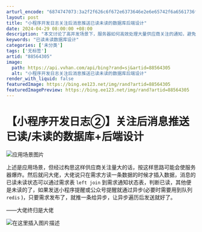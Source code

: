```yaml
---
arturl_encode: "6874747073:3a2f2f626c6f672e6373646e2e6e65742f6a6561736f6e5f4c:2f61727469636c652f64657461696c732f3838353634333035"
layout: post
title: "小程序开发日志关注后消息推送已读未读的数据库后端设计"
date: 2024-04-29 08:00:00 +08:00
description: "本文讨论了高并发场景下，服务器如何高效处理大量供应商关注的通知，避免服务器资源过度消耗。通过需求表与"
keywords: "已读未读数据库设计"
categories: ['未分类']
tags: ['无标签']
artid: "88564305"
image:
  path: https://api.vvhan.com/api/bing?rand=sj&artid=88564305
  alt: "小程序开发日志关注后消息推送已读未读的数据库后端设计"
render_with_liquid: false
featuredImage: https://bing.ee123.net/img/rand?artid=88564305
featuredImagePreview: https://bing.ee123.net/img/rand?artid=88564305
---
```


# 【小程序开发日志②】关注后消息推送已读/未读的数据库+后端设计

![应用场景图片](https://i-blog.csdnimg.cn/blog_migrate/52988f8b801200de6b2c9dcb0845234f.png)
  
上述是应用场景，但经过构思这样供应商关注量大的话，按这样思路可能会使服务器爆炸。然后就问大佬，大佬说只在需求方读一条数据的时候才插入数据，消息的已读未读状态可以通过需求表
`left join`
到需求通知状态表，判断已读，其他便是未读的了，如果发送小程序提醒或公众号提醒就通过异步(必要时需要用到队列
`redis`
)，只要需求发布了，就推一条给异步，让异步遍历后发送就好了。
  
——大佬终归是大佬
  
![在这里插入图片描述](https://i-blog.csdnimg.cn/blog_migrate/9c40a5bdcb04e88c426ac65cbd99c831.png)